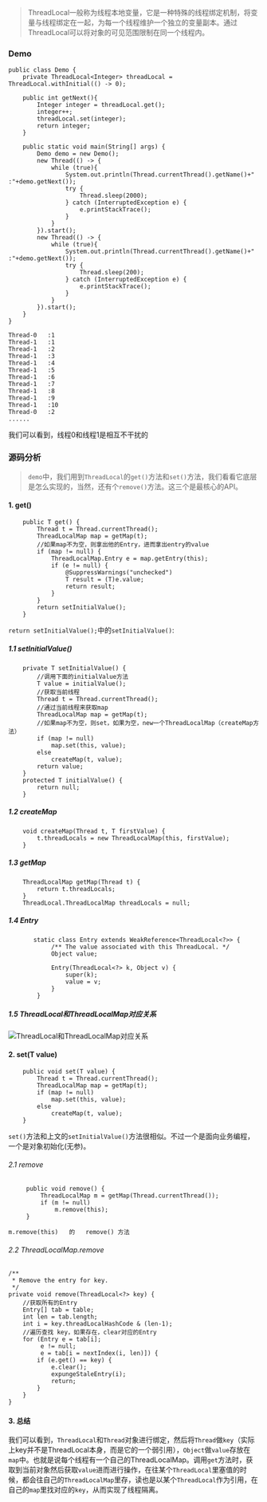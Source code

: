>ThreadLocal一般称为线程本地变量，它是一种特殊的线程绑定机制，将变量与线程绑定在一起，为每一个线程维护一个独立的变量副本。通过ThreadLocal可以将对象的可见范围限制在同一个线程内。

### Demo
```
public class Demo {
    private ThreadLocal<Integer> threadLocal = ThreadLocal.withInitial(() -> 0);

    public int getNext(){
        Integer integer = threadLocal.get();
        integer++;
        threadLocal.set(integer);
        return integer;
    }

    public static void main(String[] args) {
        Demo demo = new Demo();
        new Thread(() -> {
            while (true){
                System.out.println(Thread.currentThread().getName()+"   :"+demo.getNext());
                try {
                    Thread.sleep(2000);
                } catch (InterruptedException e) {
                    e.printStackTrace();
                }
            }
        }).start();
        new Thread(() -> {
            while (true){
                System.out.println(Thread.currentThread().getName()+"   :"+demo.getNext());
                try {
                    Thread.sleep(200);
                } catch (InterruptedException e) {
                    e.printStackTrace();
                }
            }
        }).start();
    }
}
```
```
Thread-0   :1
Thread-1   :1
Thread-1   :2
Thread-1   :3
Thread-1   :4
Thread-1   :5
Thread-1   :6
Thread-1   :7
Thread-1   :8
Thread-1   :9
Thread-1   :10
Thread-0   :2
......
```
我们可以看到，线程0和线程1是相互不干扰的



### 源码分析
>`demo`中，我们用到`ThreadLocal`的`get()`方法和`set()`方法，我们看看它底层是怎么实现的，当然，还有个`remove()`方法。这三个是最核心的API。


#### 1. get()
```
    public T get() {
        Thread t = Thread.currentThread();
        ThreadLocalMap map = getMap(t);
        //如果map不为空，则拿出他的Entry，进而拿出entry的value
        if (map != null) {
            ThreadLocalMap.Entry e = map.getEntry(this);
            if (e != null) {
                @SuppressWarnings("unchecked")
                T result = (T)e.value;
                return result;
            }
        }
        return setInitialValue();
    }
```
`return setInitialValue();`中的`setInitialValue()`:
##### 1.1 setInitialValue() 
```
    private T setInitialValue() {
        //调用下面的initialValue方法
        T value = initialValue();
        //获取当前线程
        Thread t = Thread.currentThread();
        //通过当前线程来获取map
        ThreadLocalMap map = getMap(t);
        //如果map不为空，则set，如果为空，new一个ThreadLocalMap（createMap方法）
        if (map != null)
            map.set(this, value);
        else
            createMap(t, value);
        return value;
    }
    protected T initialValue() {
        return null;
    }
```
##### 1.2 createMap
```
    void createMap(Thread t, T firstValue) {
        t.threadLocals = new ThreadLocalMap(this, firstValue);
    }
```
##### 1.3 getMap
```
    ThreadLocalMap getMap(Thread t) {
        return t.threadLocals;
    }
    ThreadLocal.ThreadLocalMap threadLocals = null;
```
##### 1.4 Entry 
```
       static class Entry extends WeakReference<ThreadLocal<?>> {
            /** The value associated with this ThreadLocal. */
            Object value;

            Entry(ThreadLocal<?> k, Object v) {
                super(k);
                value = v;
            }
        }
```
##### 1.5 ThreadLocal和ThreadLocalMap对应关系
![ThreadLocal和ThreadLocalMap对应关系](https://upload-images.jianshu.io/upload_images/5786888-ea551311d7b3cf2f.png?imageMogr2/auto-orient/strip%7CimageView2/2/w/1240)

#### 2. set(T value)
```
    public void set(T value) {
        Thread t = Thread.currentThread();
        ThreadLocalMap map = getMap(t);
        if (map != null)
            map.set(this, value);
        else
            createMap(t, value);
    }
```
`set()`方法和上文的`setInitialValue()`方法很相似。不过一个是面向业务编程，一个是对象初始化(无参)。

###### 2.1 remove
```
     public void remove() {
         ThreadLocalMap m = getMap(Thread.currentThread());
         if (m != null)
             m.remove(this);
     } 
```
`m.remove(this)   的   remove() 方法`
###### 2.2 ThreadLocalMap.remove
```
/**
 * Remove the entry for key.
 */
private void remove(ThreadLocal<?> key) {
    //获取所有的Entry
    Entry[] tab = table;
    int len = tab.length;
    int i = key.threadLocalHashCode & (len-1);
    //遍历查找 key，如果存在，clear对应的Entry
    for (Entry e = tab[i];
         e != null;
         e = tab[i = nextIndex(i, len)]) {
        if (e.get() == key) {
            e.clear();
            expungeStaleEntry(i);
            return;
        }
    }
}
```

#### 3. 总结
我们可以看到，`ThreadLocal`和`Thread`对象进行绑定，然后将`Thread`做`key`（实际上key并不是ThreadLocal本身，而是它的一个弱引用），`Object`做`value`存放在`map`中。也就是说每个线程有一个自己的ThreadLocalMap。调用`get`方法时，获取到当前对象然后获取`value`进而进行操作，在往某个`ThreadLocal`里塞值的时候，都会往自己的`ThreadLocalMap`里存，读也是以某个`ThreadLocal`作为引用，在自己的`map`里找对应的`key`，从而实现了线程隔离。
